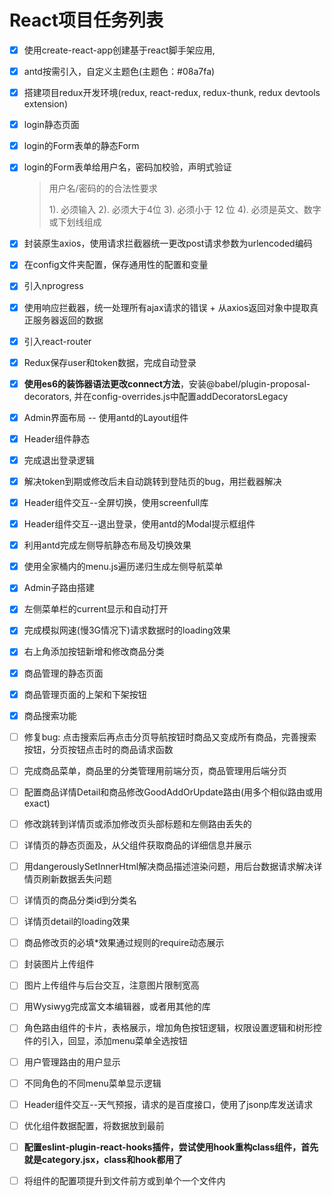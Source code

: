 # React项目任务列表

- [x] 使用create-react-app创建基于react脚手架应用,

- [x] antd按需引入，自定义主题色(主题色：#08a7fa)

- [x] 搭建项目redux开发环境(redux, react-redux, redux-thunk, redux devtools extension)

- [x] login静态页面

- [x] login的Form表单的静态Form

- [x] login的Form表单给用户名，密码加校验，声明式验证

   > 用户名/密码的的合法性要求
   >
   > 1). 必须输入
   > 2). 必须大于4位
   > 3). 必须小于 12 位
   > 4). 必须是英文、数字或下划线组成

- [x] 封装原生axios，使用请求拦截器统一更改post请求参数为urlencoded编码

- [x] 在config文件夹配置，保存通用性的配置和变量

- [x] 引入nprogress

- [x] 使用响应拦截器，统一处理所有ajax请求的错误 + 从axios返回对象中提取真正服务器返回的数据

- [x] 引入react-router

- [x] Redux保存user和token数据，完成自动登录

- [x] **使用es6的装饰器语法更改connect方法**，安装@babel/plugin-proposal-decorators, 并在config-overrides.js中配置addDecoratorsLegacy

- [x] Admin界面布局 -- 使用antd的Layout组件 

- [x] Header组件静态

- [x] 完成退出登录逻辑

- [x] 解决token到期或修改后未自动跳转到登陆页的bug，用拦截器解决

- [x] Header组件交互--全屏切换，使用screenfull库

- [x] Header组件交互--退出登录，使用antd的Modal提示框组件

- [x] 利用antd完成左侧导航静态布局及切换效果

- [x] 使用全家桶内的menu.js遍历递归生成左侧导航菜单

- [x] Admin子路由搭建 

- [x] 左侧菜单栏的current显示和自动打开

- [x] 完成模拟网速(慢3G情况下)请求数据时的loading效果

- [x] 右上角添加按钮新增和修改商品分类

- [x] 商品管理的静态页面

- [x] 商品管理页面的上架和下架按钮

- [x] 商品搜索功能

- [ ] 修复bug: 点击搜索后再点击分页导航按钮时商品又变成所有商品，完善搜索按钮，分页按钮点击时的商品请求函数

- [ ] 完成商品菜单，商品里的分类管理用前端分页，商品管理用后端分页

- [ ] 配置商品详情Detail和商品修改GoodAddOrUpdate路由(用多个相似路由或用exact)

- [ ] 修改跳转到详情页或添加修改页头部标题和左侧路由丢失的

- [ ] 详情页的静态页面及，从父组件获取商品的详细信息并展示

- [ ] 用dangerouslySetInnerHtml解决商品描述渲染问题，用后台数据请求解决详情页刷新数据丢失问题

- [ ] 详情页的商品分类id到分类名

- [ ] 详情页detail的loading效果

- [ ] 商品修改页的必填*效果通过规则的require动态展示

- [ ] 封装图片上传组件

- [ ] 图片上传组件与后台交互，注意图片限制宽高

- [ ] 用Wysiwyg完成富文本编辑器，或者用其他的库

- [ ] 角色路由组件的卡片，表格展示，增加角色按钮逻辑，权限设置逻辑和树形控件的引入，回显，添加menu菜单全选按钮

- [ ] 用户管理路由的用户显示

- [ ] 不同角色的不同menu菜单显示逻辑

- [ ] Header组件交互--天气预报，请求的是百度接口，使用了jsonp库发送请求

- [ ] 优化组件数据配置，将数据放到最前

- [ ] **配置eslint-plugin-react-hooks插件，尝试使用hook重构class组件，首先就是category.jsx，class和hook都用了**

- [ ] 将组件的配置项提升到文件前方或到单个一个文件内


